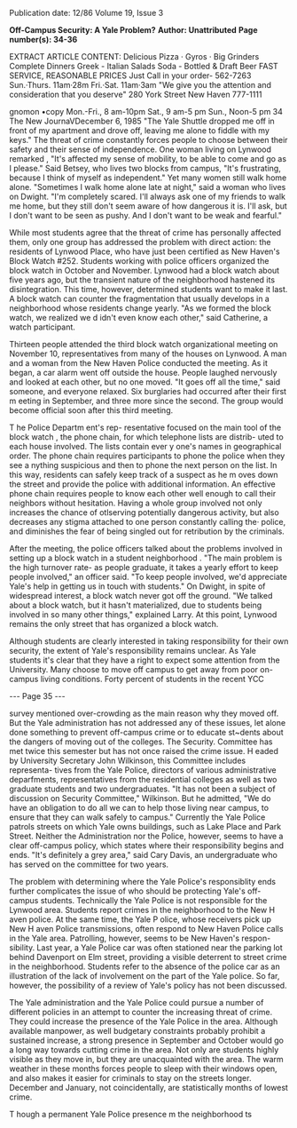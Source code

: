 Publication date: 12/86
Volume 19, Issue 3

**Off-Campus Security: A Yale Problem?**
**Author:  Unattributed**
**Page number(s): 34-36**

EXTRACT ARTICLE CONTENT:
Delicious Pizza · Gyros · Big Grinders 
Complete Dinners 
Greek - Italian Salads 
Soda - Bottled & Draft Beer 
FAST SERVICE, REASONABLE PRICES 
Just Call in your order-
562-7263 
Sun.·Thurs. 11am·28m 
Fri.·Sat. 11am·3am 
"We give you 
the attention and 
consideration that 
you deserve" 
280 York Street 
New Haven 
777-1111 


gnomon 
•copy 
Mon.-Fri., 8 am-10pm 
Sat., 9 am-5 pm 
Sun., Noon-5 pm 
34 The New JournaVDecember 6, 1985 
"The Yale Shuttle 
dropped me off in 
front of my apartment 
and drove off, leaving 
me alone to fiddle 
with my keys." 
The threat of crime constantly forces 
people to choose between their safety 
and their sense of independence. One 
woman living on Lynwood remarked , 
"It's affected my sense of mobility, to 
be able to come and go as I please." 
Said Betsey, who lives two blocks from 
campus, "It's frustrating, because I 
think of myself as independent." Yet 
many women still walk home alone. 
"Sometimes I walk home alone late at 
night," said a woman who lives on 
Dwight. "I'm completely scared. I'll 
always ask one of my friends to walk 
me home, but they still don't seem 
aware of how dangerous it is. I'll ask, 
but I don't want to be seen as pushy. 
And I don't want to be weak and 
fearful." 

While most students agree that the 
threat of crime has personally affected 
them, only one group has addressed 
the problem with direct action: the 
residents of Lynwood Place, who have 
just been certified as New Haven's 
Block Watch #252. Students working 
with police officers organized the block 
watch in October and November. 
Lynwood had a block watch about five 
years ago, but the transient nature of 
the 
neighborhood hastened its 
disintegration. This time, however, 
determined students want to make it 
last. A block watch can counter the 
fragmentation that usually develops in 
a neighborhood whose residents change 
yearly. "As we formed the block watch, 
we realized we d idn't even know each 
other," 
said 
Catherine, 
a 
watch 
participant. 

Thirteen people attended the third 
block watch organizational meeting on 
November 10, representatives from 
many of the houses on Lynwood. A 
man and a woman from the New 
Haven Police conducted the meeting. 
As it began, a car alarm went off 
outside the house. People laughed 
nervously and looked at each other, 
but no one moved. "It goes off all the 
time," said someone, and everyone 
relaxed. Six burglaries had occurred 
after their first m eeting in September, 
and three more since the second. The 
group would become official soon after 
this third meeting. 

T he 
Police Departm ent's 
rep-
resentative focused on the main tool 
of the block watch , the phone chain, 
for which telephone lists are distrib-
uted to each house involved. The lists 
contain ever y one's 
names 
in 
geographical order. The phone chain 
requires participants to phone the 
police when 
they 
see 
a nything 
suspicious and then to phone the next 
person on the list. In this way, 
residents can safely keep track of a 
suspect as he m oves down the street 
and provide the police with additional 
information. An effective phone chain 
requires people to know each other 
well enough to call their neighbors 
without hesitation. Having a whole 
group involved not only increases the 
chance of otlserving potentially 
dangerous activity, but also decreases 
any stigma attached to one person 
constantly calling 
the· police, and 
diminishes the fear of being singled out 
for retribution by the criminals. 

After the meeting, the police officers 
talked about the problems involved in 
setting up a block watch in a student 
neighborhood . "The main problem is 
the high turnover rate- as people 
graduate, it takes a yearly effort to 
keep people involved," an officer said. 
"To keep people 
involved, we'd 
appreciate Yale's help in getting us in 
touch with students." On Dwight, in 
spite of widespread interest, a block 
watch never got off the ground. "We 
talked about a block watch, but it 
hasn't materialized, due to students 
being involved in so many other 
things," explained Larry. At this point, 
Lynwood remains the only street that 
has organized a block watch. 

Although students are clearly 
interested in taking responsibility for 
their own security, the extent of Yale's 
responsibility remains unclear. As Yale 
students it's clear that they have a right 
to expect some attention from the 
University. Many choose to move off 
campus to get away from poor on-
campus living conditions. 
Forty 
percent of students in the recent YCC


--- Page 35 ---

survey mentioned over-crowding as 
the main reason why they moved off. 
But the Yale administration has not 
addressed any of these issues, let alone 
done something to prevent off-campus 
crime or to educate st~dents about the 
dangers of moving out of the colleges. 
The Security. Committee has met 
twice this semester but has not once 
raised the crime issue. H eaded by 
University Secretary John Wilkinson, 
this Committee includes representa-
tives from the Yale Police, directors of 
various administrative deparfments, 
representatives from the residential 
colleges as well as two graduate 
students and two undergraduates. "It 
has not been a subject of discussion on 
Security 
Committee," 
Wilkinson. But he admitted, "We do 
have an obligation to do all we can to 
help those living near campus, to 
ensure that they can walk safely to 
campus." Currently the Yale Police 
patrols streets on which Yale owns 
buildings, such as Lake Place and Park 
Street. Neither the Administration nor 
the Police, however, seems to have a 
clear off-campus policy, which states 
where their responsibility begins and 
ends. "It's definitely a grey area," said 
Cary Davis, an undergraduate who 
has served on the committee for two 
years. 

The problem 
with determining 
where the Yale Police's responsiblity 
ends further complicates the issue of 
who should be protecting Yale's off-
campus students. Technically the Yale 
Police is not responsible for the 
Lynwood area. Students report crimes 
in the neighborhood to the New H aven 
police. At the same time, the Yale 
P olice, whose receivers pick up New 
H aven Police transmissions, often 
respond to New Haven Police calls in 
the Yale area. Patrolling, however, 
seems to be New Haven's respon-
sibility. Last year, a Yale Police car was 
often stationed near the parking lot 
behind Davenport on Elm street, 
providing a visible deterrent to street 
crime in the neighborhood. Students 
refer to the absence of the police car as 
an 
illustration of the lack of 
involvement on the part of the Yale 
police. So far, however, the possibility 
of a review of Yale's policy has not been 
discussed. 

The Yale administration and the 
Yale Police could pursue a number of 
different policies in an attempt to 
counter the increasing threat of crime. 
They could increase the presence of the 
Yale Police in the area. Although 
available 
manpower, 
as 
well 
budgetary constraints probably 
prohibit a sustained increase, a strong 
presence in September and October 
would go a long way towards cutting 
crime in the area. Not only are 
students highly visible as they move in, 
but they are unacquainted with the 
area. The warm weather in these 
months forces people to sleep with their 
windows open, and also makes it easier 
for criminals to stay on the streets 
longer. December and January, not 
coincidentally, 
are statistically 
months of lowest crime. 

T hough a permanent Yale Police 
presence m 
the neighborhood ts